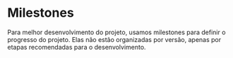 # Milestones

Para melhor desenvolvimento do projeto, usamos milestones para definir o progresso do projeto. Elas não estão organizadas por versão, apenas por etapas recomendadas para o desenvolvimento.

